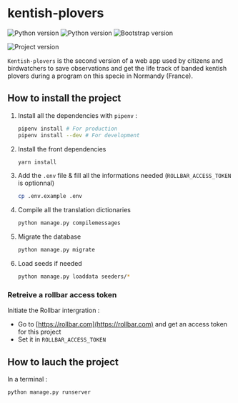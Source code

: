 # kentish-plovers

![Python version](https://img.shields.io/badge/Python_version-3.8-306998.svg?logo=Python&logoColor=white)
![Python version](https://img.shields.io/badge/Django_version-3.8-0C4B33.svg?logo=Django&logoColor=white)
![Bootstrap version](https://img.shields.io/badge/Bootstrap_version-5.0.0_beta2-563d7c.svg?logo=Bootstrap&logoColor=white)

![Project version](https://img.shields.io/badge/Project_version-1.0.0-ffd43b.svg)

`Kentish-plovers` is the second version of a web app used by citizens and birdwatchers to save observations and get the life track of banded kentish plovers during a program on this specie in Normandy (France).

## How to install the project

1. Install all the dependencies with `pipenv` :

   ```bash
   pipenv install # For production
   pipenv install --dev # For development
   ```

2. Install the front dependencies

   ```bash
   yarn install
   ```

3. Add the `.env` file & fill all the informations needed (`ROLLBAR_ACCESS_TOKEN` is optionnal)

   ```bash
   cp .env.example .env
   ```

4. Compile all the translation dictionaries

   ```bash
   python manage.py compilemessages
   ```

5. Migrate the database

   ```bash
   python manage.py migrate
   ```

6. Load seeds if needed

   ```bash
   python manage.py loaddata seeders/*
   ```

### Retreive a rollbar access token

Initiate the Rollbar intergration :

- Go to [https://rollbar.com](https://rollbar.com) and get an access token for this project
- Set it in `ROLLBAR_ACCESS_TOKEN`

## How to lauch the project

In a terminal :

```bash
python manage.py runserver
```
